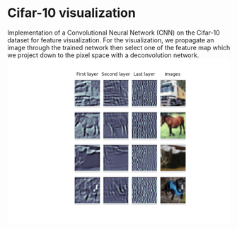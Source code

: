 # Cifar-10 visualization
Implementation of a Convolutional Neural Network (CNN) on the Cifar-10 dataset for feature visualization. For the visualization, we propagate an image through the trained network then select one of the feature map which we project down to the pixel space with a deconvolution network.
![mm](https://github.com/jimleroux/Cifar-10-visualization/blob/master/png/visualization.png)
